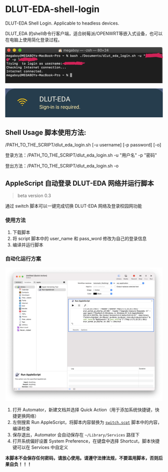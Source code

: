 # DLUT-EDA-shell-login
DLUT-EDA Shell Login. Applicable to headless devices.

DLUT_EDA 的shell命令行客户端，适合树莓派/OPENWRT等嵌入式设备，也可以在电脑上使用简化登录过程。

![ScreenShot.png](/ScreenShot.png)

![Screenshot_20210315-140314_Settings.jpg](/Screenshot_20210315-140314_Settings.jpg)

## Shell Usage 脚本使用方法: 
/PATH_TO_THE_SCRIPT/dlut_eda_login.sh [-u username] [-p password] [-o]

登录方法：/PATH_TO_THE_SCRIPT/dlut_eda_login.sh -u "用户名" -p "密码"

登出方法：/PATH_TO_THE_SCRIPT/dlut_eda_login.sh -o

## AppleScript 自动登录 DLUT-EDA 网络并运行脚本

> beta version 0.3

通过 switch 脚本可以一键完成切换 DLUT-EDA 网络及登录校园网功能

### 使用方法

1. 下载脚本
2. 将 script 脚本中的 user_name 和 pass_word 修改为自己的登录信息
3. 编译并运行脚本

### 自动化运行方案

![automator](/auto_mator.png)

1. 打开 Automator，新建文档并选择 Quick Action（用于添加系统快捷键，快捷更换网络）
2. 左侧搜索 Run AppleScript，将脚本内容替换为 [`switch.scpt`](https://github.com/Augists/dlut-eda-shell-login/blob/main/switch.scpt) 脚本中的内容，编译检查
3. 保存退出，Automator 会自动保存在 `~/Library/Services` 路径下
4. 打开系统偏好设置 System Preference，在键盘中选择 Shortcut，脚本快捷键可以在 Services 中自定义

**本脚本不会保存任何密码，请放心使用。请遵守法律法规，不要滥用脚本，否则后果自负！！！**
